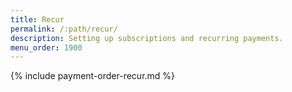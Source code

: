 ```yaml
---
title: Recur
permalink: /:path/recur/
description: Setting up subscriptions and recurring payments.
menu_order: 1900
---
```


{% include payment-order-recur.md %}
